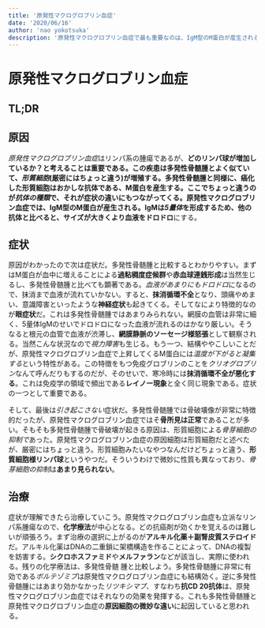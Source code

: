 ```yaml
---
title: '原発性マクログロブリン血症'
date: '2020/06/16'
author: 'nao yokotsuka'
description: '原発性マクログロブリン血症で最も重要なのは、IgM型のM蛋白が産生されるということです。IgMは5量体を形成するがゆえに、血液の粘稠度が著しく上昇します。特に眼症状は重要なので押さえておきましょう。'
---
```


# 原発性マクログロブリン血症 

## TL;DR 

## 原因

*原発性マクログロブリン血症*はリンパ系の腫瘍であるが、**どのリンパ球が増加しているか？**と考えることは重要である。この疾患は多発性骨髄腫とよく似ていて、*形質細胞*(**厳密にはちょっと違う**)が増殖する。多発性骨髄腫と同様に、癌化した形質細胞はおかしな抗体である、M蛋白を産生する。ここでちょっと違うのが*抗体の種類*で、それが症状の違いにもつながってくる。原発性マクログロブリン血症では、**IgM**型のM蛋白が産生される。IgMは*5量体*を形成するため、他の抗体と比べると、サイズが大きく**より血液をドロドロ**にする。

## 症状

原因がわかったので次は症状だ。多発性骨髄腫と比較するとわかりやすい。まずはM蛋白が血中に増えることによる**過粘稠度症候群**や**赤血球連銭形成**は当然生じるし、多発性骨髄腫と比べても顕著である。*血液があまりにもドロドロ*になるので、抹消まで血液が流れていかない。すると、**抹消循環不全**となり、頭痛やめまい、意識障害といったような**神経症状**も起きてくる。そしてなにより特徴的なのが**眼症状**だ。これは多発性骨髄腫ではあまりみられない。網膜の血管は非常に細く、5量体IgMのせいでドロドロになった血液が流れるのはかなり厳しい。そうなると根元の血管で血液が渋滞し、**網膜静脈のソーセージ様怒張**として観察される。当然こんな状況なので*視力障害*も生じる。もう一つ、結構ややこしいことだが、原発性マクログロブリン血症で上昇してくるM蛋白には*温度が下がると凝集する*という特性がある。この特徴をもつ免疫グロブリンのことを*クリオグロブリン*なんて呼んだりもするのだが、そのせいで、寒冷時には**抹消循環不全が悪化する**。これは免疫学の領域で頻出である**レイノー現象**と全く同じ現象である。症状の一つとして重要である。

そして、最後は*引き起こさない*症状だ。多発性骨髄腫では骨破壊像が非常に特徴的だったが、原発性マクログロブリン血症ではそ**骨所見は正常**であることが多い。そもそも多発性骨髄腫で骨破壊が起きる原因は、形質細胞による*骨芽細胞の抑制で*あった。原発性マクログロブリン血症の原因細胞は形質細胞だと述べたが、厳密にはちょっと違う。形質細胞みたいなやつなんだけどちょっと違う、**形質細胞様リンパ球**というやつだ。そういうわけで微妙に性質も異なっており、*骨芽細胞の抑制*は**あまり見られない**。

## 治療

症状が理解できたら治療していこう。原発性マクログロブリン血症も立派なリンパ系腫瘍なので、**化学療法**が中心となる。どの抗癌剤が効くかを覚えるのは難しいが頑張ろう。まず治療の選択に上がるのが**アルキル化薬＋副腎皮質ステロイド**だ。アルキル化薬はDNAの二重鎖に架橋構造を作ることによって、DNAの複製を妨害する。**シクロホスファミド**や**メルファラン**などが該当し、実際に使われる。残りの化学療法は、多発性骨髄	腫と比較しよう。多発性骨髄腫に非常に有効である*ボルテゾミブ*は原発性マクログロブリン血症にも結構効く。逆に多発性骨髄腫にはあまり効かなかった*リツキシマブ*、すなわち**抗CD 20抗体**は、原発性マクログロブリン血症ではそれなりの効果を発揮する。これも多発性骨髄腫と原発性マクログロブリン血症の**原因細胞の微妙な違い**に起因していると思われる。
